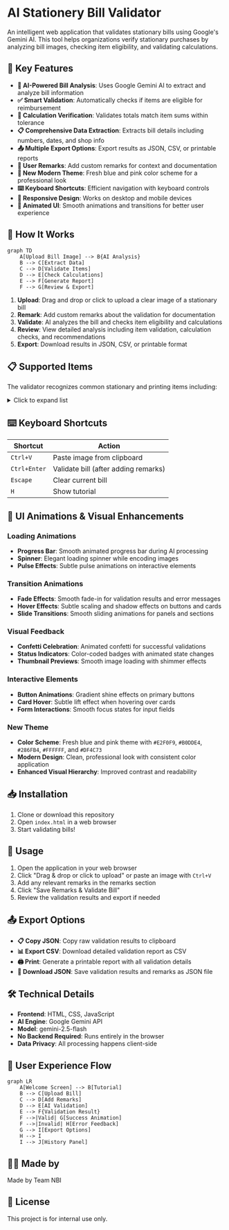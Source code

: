 # AI Stationery Bill Validator

An intelligent web application that validates stationary bills using Google's Gemini AI. This tool helps organizations verify stationary purchases by analyzing bill images, checking item eligibility, and validating calculations.

## 🌟 Key Features

- **🤖 AI-Powered Bill Analysis**: Uses Google Gemini AI to extract and analyze bill information
- **✅ Smart Validation**: Automatically checks if items are eligible for reimbursement
- **🧮 Calculation Verification**: Validates totals match item sums within tolerance
- **📋 Comprehensive Data Extraction**: Extracts bill details including numbers, dates, and shop info
- **📤 Multiple Export Options**: Export results as JSON, CSV, or printable reports
- **📝 User Remarks**: Add custom remarks for context and documentation
- **🎨 New Modern Theme**: Fresh blue and pink color scheme for a professional look
- **⌨️ Keyboard Shortcuts**: Efficient navigation with keyboard controls
- **📱 Responsive Design**: Works on desktop and mobile devices
- **🎉 Animated UI**: Smooth animations and transitions for better user experience

## 🚀 How It Works

```mermaid
graph TD
    A[Upload Bill Image] --> B{AI Analysis}
    B --> C[Extract Data]
    C --> D[Validate Items]
    D --> E[Check Calculations]
    E --> F[Generate Report]
    F --> G[Review & Export]
```

1. **Upload**: Drag and drop or click to upload a clear image of a stationary bill
2. **Remark**: Add custom remarks about the validation for documentation
3. **Validate**: AI analyzes the bill and checks item eligibility and calculations
4. **Review**: View detailed analysis including item validation, calculation checks, and recommendations
5. **Export**: Download results in JSON, CSV, or printable format

## 📋 Supported Items

The validator recognizes common stationary and printing items including:

<details>
<summary>Click to expand list</summary>

- Pens, Pencils, Markers, Highlighters
- Notebooks, Registers, Files, Folders
- Paper (A4, A3, Card Sheets)
- Ink, Toner Cartridges
- Staplers, Pins, Clips, Tape, Glue
- Erasers, Sharpeners, Correction Fluid
- Calculators
- Cups, Bottles, Jugs, Flasks
- Business Cards, Letterheads, Posters
- Invitations, Greeting Cards, Calendars
- Certificates, Brochures, Flyers
- Printing Services (Xerox, Photocopy, Binding, Lamination)
- P.out services

</details>

## ⌨️ Keyboard Shortcuts

| Shortcut | Action |
|----------|--------|
| `Ctrl+V` | Paste image from clipboard |
| `Ctrl+Enter` | Validate bill (after adding remarks) |
| `Escape` | Clear current bill |
| `H` | Show tutorial |

## 🎨 UI Animations & Visual Enhancements

### Loading Animations
- **Progress Bar**: Smooth animated progress bar during AI processing
- **Spinner**: Elegant loading spinner while encoding images
- **Pulse Effects**: Subtle pulse animations on interactive elements

### Transition Animations
- **Fade Effects**: Smooth fade-in for validation results and error messages
- **Hover Effects**: Subtle scaling and shadow effects on buttons and cards
- **Slide Transitions**: Smooth sliding animations for panels and sections

### Visual Feedback
- **Confetti Celebration**: Animated confetti for successful validations
- **Status Indicators**: Color-coded badges with animated state changes
- **Thumbnail Previews**: Smooth image loading with shimmer effects

### Interactive Elements
- **Button Animations**: Gradient shine effects on primary buttons
- **Card Hover**: Subtle lift effect when hovering over cards
- **Form Interactions**: Smooth focus states for input fields

### New Theme
- **Color Scheme**: Fresh blue and pink theme with `#E2F0F9`, `#B0DDE4`, `#286FB4`, `#FFFFFF`, and `#DF4C73`
- **Modern Design**: Clean, professional look with consistent color application
- **Enhanced Visual Hierarchy**: Improved contrast and readability

## 📥 Installation

1. Clone or download this repository
2. Open `index.html` in a web browser
3. Start validating bills!

## 📖 Usage

1. Open the application in your web browser
2. Click "Drag & drop or click to upload" or paste an image with `Ctrl+V`
3. Add any relevant remarks in the remarks section
4. Click "Save Remarks & Validate Bill"
5. Review the validation results and export if needed

## 📤 Export Options

- **📋 Copy JSON**: Copy raw validation results to clipboard
- **📊 Export CSV**: Download detailed validation report as CSV
- **🖨️ Print**: Generate a printable report with all validation details
- **💾 Download JSON**: Save validation results and remarks as JSON file

## 🛠️ Technical Details

- **Frontend**: HTML, CSS, JavaScript
- **AI Engine**: Google Gemini API
- **Model**: gemini-2.5-flash
- **No Backend Required**: Runs entirely in the browser
- **Data Privacy**: All processing happens client-side

## 🎯 User Experience Flow

```mermaid
graph LR
    A[Welcome Screen] --> B[Tutorial]
    B --> C[Upload Bill]
    C --> D[Add Remarks]
    D --> E[AI Validation]
    E --> F{Validation Result}
    F -->|Valid| G[Success Animation]
    F -->|Invalid| H[Error Feedback]
    G --> I[Export Options]
    H --> I
    I --> J[History Panel]
```

## 👨‍💻 Made by

Made by Team NBI

## 📄 License

This project is for internal use only.
